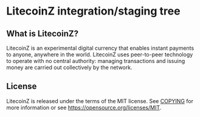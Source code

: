 LitecoinZ integration/staging tree
=====================================

What is LitecoinZ?
----------------

LitecoinZ is an experimental digital currency that enables instant payments to
anyone, anywhere in the world. LitecoinZ uses peer-to-peer technology to operate
with no central authority: managing transactions and issuing money are carried
out collectively by the network.

License
-------

LitecoinZ is released under the terms of the MIT license. See [COPYING](COPYING) for more
information or see https://opensource.org/licenses/MIT.
